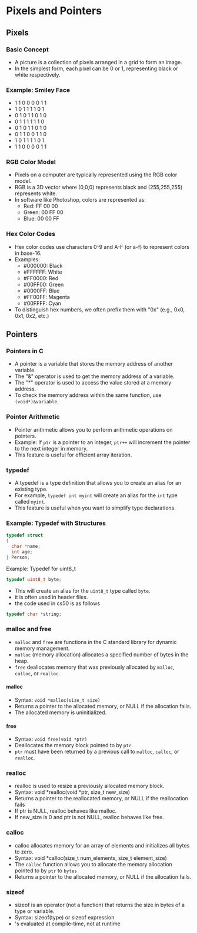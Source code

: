 # Pixels and Pointers

## Pixels

### Basic Concept
- A picture is a collection of pixels arranged in a grid to form an image.
- In the simplest form, each pixel can be 0 or 1, representing black or white respectively.

### Example: Smiley Face

- 1 1 0 0 0 0 1 1
- 1 0 1 1 1 1 0 1
- 0 1 0 1 1 0 1 0
- 0 1 1 1 1 1 1 0
- 0 1 0 1 1 0 1 0
- 0 1 1 0 0 1 1 0
- 1 0 1 1 1 1 0 1
- 1 1 0 0 0 0 1 1


### RGB Color Model
- Pixels on a computer are typically represented using the RGB color model.
- RGB is a 3D vector where (0,0,0) represents black and (255,255,255) represents white.
- In software like Photoshop, colors are represented as:
  - Red: FF 00 00
  - Green: 00 FF 00
  - Blue: 00 00 FF

### Hex Color Codes
- Hex color codes use characters 0-9 and A-F (or a-f) to represent colors in base-16.
- Examples:
  - #000000: Black
  - #FFFFFF: White
  - #FF0000: Red
  - #00FF00: Green
  - #0000FF: Blue
  - #FF00FF: Magenta
  - #00FFFF: Cyan
- To distinguish hex numbers, we often prefix them with "0x" (e.g., 0x0, 0x1, 0x2, etc.)

## Pointers

### Pointers in C
- A pointer is a variable that stores the memory address of another variable.
- The "&" operator is used to get the memory address of a variable.
- The "*" operator is used to access the value stored at a memory address.
- To check the memory address within the same function, use `(void*)&variable`.

### Pointer Arithmetic
- Pointer arithmetic allows you to perform arithmetic operations on pointers.
- Example: If `ptr` is a pointer to an integer, `ptr++` will increment the pointer to the next integer in memory.
- This feature is useful for efficient array iteration.

### typedef
- A typedef is a type definition that allows you to create an alias for an existing type.
- For example, `typedef int myint` will create an alias for the `int` type called `myint`.
- This feature is useful when you want to simplify type declarations.

### Example: Typedef with Structures
```c
typedef struct
{
  char *name;
  int age;
} Person;
```
Example: Typedef for uint8_t
```c
typedef uint8_t byte;
```
- This will create an alias for the `uint8_t` type called `byte`.
- it is often used in header files.
- the code used in cs50 is as follows
```c
typedef char *string;
```
### malloc and free

- `malloc` and `free` are functions in the C standard library for dynamic memory management.
- `malloc` (memory allocation) allocates a specified number of bytes in the heap.
- `free` deallocates memory that was previously allocated by `malloc`, `calloc`, or `realloc`.

#### malloc
- Syntax: `void *malloc(size_t size)`
- Returns a pointer to the allocated memory, or NULL if the allocation fails.
- The allocated memory is uninitialized.

#### free
- Syntax: `void free(void *ptr)`
- Deallocates the memory block pointed to by `ptr`.
- `ptr` must have been returned by a previous call to `malloc`, `calloc`, or `realloc`.

### realloc
- realloc is used to resize a previously allocated memory block.
- Syntax: void *realloc(void *ptr, size_t new_size)
- Returns a pointer to the reallocated memory, or NULL if the reallocation fails
- If ptr is NULL, realloc behaves like malloc.
- If new_size is 0 and ptr is not NULL, realloc behaves like free.

### calloc
- calloc allocates memory for an array of elements and initializes all bytes to zero.
- Syntax: void *calloc(size_t num_elements, size_t element_size)
- The `calloc` function allows you to allocate the memory allocation pointed to by `ptr` to `bytes`
- Returns a pointer to the allocated memory, or NULL if the allocation fails.

### sizeof
- sizeof is an operator (not a function) that returns the size in bytes of a type or variable.
- Syntax: sizeof(type) or sizeof expression
- 's evaluated at compile-time, not at runtime


